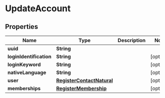 

# UpdateAccount


## Properties

Name | Type | Description | Notes
------------ | ------------- | ------------- | -------------
**uuid** | **String** |  | 
**loginIdentification** | **String** |  |  [optional]
**loginKeyword** | **String** |  |  [optional]
**nativeLanguage** | **String** |  |  [optional]
**user** | [**RegisterContactNatural**](RegisterContactNatural.md) |  |  [optional]
**memberships** | [**RegisterMembership**](RegisterMembership.md) |  |  [optional]



